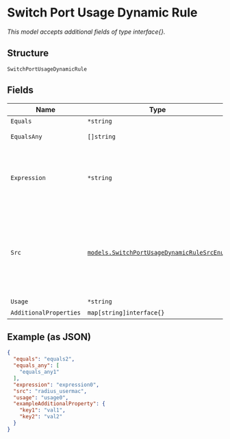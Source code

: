 
# Switch Port Usage Dynamic Rule

*This model accepts additional fields of type interface{}.*

## Structure

`SwitchPortUsageDynamicRule`

## Fields

| Name | Type | Tags | Description |
|  --- | --- | --- | --- |
| `Equals` | `*string` | Optional | - |
| `EqualsAny` | `[]string` | Optional | use `equals_any` to match any item in a list |
| `Expression` | `*string` | Optional | "[0:3]":"abcdef" -> "abc"<br>"split(.)[1]": "a.b.c" -> "b"<br>"split(-)[1][0:3]: "a1234-b5678-c90" -> "b56" |
| `Src` | [`models.SwitchPortUsageDynamicRuleSrcEnum`](../../doc/models/switch-port-usage-dynamic-rule-src-enum.md) | Required | enum: `link_peermac`, `lldp_chassis_id`, `lldp_hardware_revision`, `lldp_manufacturer_name`, `lldp_oui`, `lldp_serial_number`, `lldp_system_name`, `radius_dynamicfilter`, `radius_usermac`, `radius_username` |
| `Usage` | `*string` | Optional | `port_usage` name |
| `AdditionalProperties` | `map[string]interface{}` | Optional | - |

## Example (as JSON)

```json
{
  "equals": "equals2",
  "equals_any": [
    "equals_any1"
  ],
  "expression": "expression0",
  "src": "radius_usermac",
  "usage": "usage0",
  "exampleAdditionalProperty": {
    "key1": "val1",
    "key2": "val2"
  }
}
```

